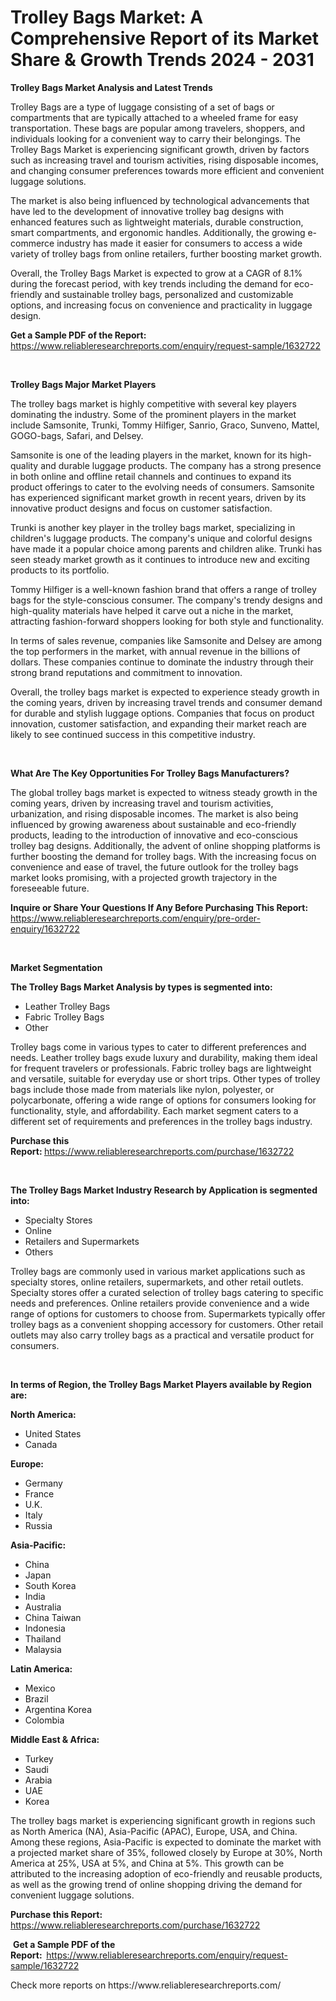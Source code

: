 <p><h1>Trolley Bags Market: A Comprehensive Report of its Market Share & Growth Trends 2024 - 2031</h1></p><p><strong>Trolley Bags Market Analysis and Latest Trends</strong></p>
<p><p>Trolley Bags are a type of luggage consisting of a set of bags or compartments that are typically attached to a wheeled frame for easy transportation. These bags are popular among travelers, shoppers, and individuals looking for a convenient way to carry their belongings. The Trolley Bags Market is experiencing significant growth, driven by factors such as increasing travel and tourism activities, rising disposable incomes, and changing consumer preferences towards more efficient and convenient luggage solutions.</p><p>The market is also being influenced by technological advancements that have led to the development of innovative trolley bag designs with enhanced features such as lightweight materials, durable construction, smart compartments, and ergonomic handles. Additionally, the growing e-commerce industry has made it easier for consumers to access a wide variety of trolley bags from online retailers, further boosting market growth.</p><p>Overall, the Trolley Bags Market is expected to grow at a CAGR of 8.1% during the forecast period, with key trends including the demand for eco-friendly and sustainable trolley bags, personalized and customizable options, and increasing focus on convenience and practicality in luggage design.</p></p>
<p><strong>Get a Sample PDF of the Report:&nbsp;</strong> <a href="https://www.reliableresearchreports.com/enquiry/request-sample/1632722">https://www.reliableresearchreports.com/enquiry/request-sample/1632722</a></p>
<p>&nbsp;</p>
<p><strong>Trolley Bags Major Market Players</strong></p>
<p><p>The trolley bags market is highly competitive with several key players dominating the industry. Some of the prominent players in the market include Samsonite, Trunki, Tommy Hilfiger, Sanrio, Graco, Sunveno, Mattel, GOGO-bags, Safari, and Delsey.</p><p>Samsonite is one of the leading players in the market, known for its high-quality and durable luggage products. The company has a strong presence in both online and offline retail channels and continues to expand its product offerings to cater to the evolving needs of consumers. Samsonite has experienced significant market growth in recent years, driven by its innovative product designs and focus on customer satisfaction.</p><p>Trunki is another key player in the trolley bags market, specializing in children's luggage products. The company's unique and colorful designs have made it a popular choice among parents and children alike. Trunki has seen steady market growth as it continues to introduce new and exciting products to its portfolio.</p><p>Tommy Hilfiger is a well-known fashion brand that offers a range of trolley bags for the style-conscious consumer. The company's trendy designs and high-quality materials have helped it carve out a niche in the market, attracting fashion-forward shoppers looking for both style and functionality.</p><p>In terms of sales revenue, companies like Samsonite and Delsey are among the top performers in the market, with annual revenue in the billions of dollars. These companies continue to dominate the industry through their strong brand reputations and commitment to innovation.</p><p>Overall, the trolley bags market is expected to experience steady growth in the coming years, driven by increasing travel trends and consumer demand for durable and stylish luggage options. Companies that focus on product innovation, customer satisfaction, and expanding their market reach are likely to see continued success in this competitive industry.</p></p>
<p>&nbsp;</p>
<p><strong>What Are The Key Opportunities For Trolley Bags Manufacturers?</strong></p>
<p><p>The global trolley bags market is expected to witness steady growth in the coming years, driven by increasing travel and tourism activities, urbanization, and rising disposable incomes. The market is also being influenced by growing awareness about sustainable and eco-friendly products, leading to the introduction of innovative and eco-conscious trolley bag designs. Additionally, the advent of online shopping platforms is further boosting the demand for trolley bags. With the increasing focus on convenience and ease of travel, the future outlook for the trolley bags market looks promising, with a projected growth trajectory in the foreseeable future.</p></p>
<p><strong>Inquire or Share Your Questions If Any Before Purchasing This Report:</strong> <a href="https://www.reliableresearchreports.com/enquiry/pre-order-enquiry/1632722">https://www.reliableresearchreports.com/enquiry/pre-order-enquiry/1632722</a></p>
<p>&nbsp;</p>
<p><strong>Market Segmentation</strong></p>
<p><strong>The Trolley Bags Market Analysis by types is segmented into:</strong></p>
<p><ul><li>Leather Trolley Bags</li><li>Fabric Trolley Bags</li><li>Other</li></ul></p>
<p><p>Trolley bags come in various types to cater to different preferences and needs. Leather trolley bags exude luxury and durability, making them ideal for frequent travelers or professionals. Fabric trolley bags are lightweight and versatile, suitable for everyday use or short trips. Other types of trolley bags include those made from materials like nylon, polyester, or polycarbonate, offering a wide range of options for consumers looking for functionality, style, and affordability. Each market segment caters to a different set of requirements and preferences in the trolley bags industry.</p></p>
<p><strong>Purchase this Report:&nbsp;</strong><a href="https://www.reliableresearchreports.com/purchase/1632722">https://www.reliableresearchreports.com/purchase/1632722</a></p>
<p>&nbsp;</p>
<p><strong>The Trolley Bags Market Industry Research by Application is segmented into:</strong></p>
<p><ul><li>Specialty Stores</li><li>Online</li><li>Retailers and Supermarkets</li><li>Others</li></ul></p>
<p><p>Trolley bags are commonly used in various market applications such as specialty stores, online retailers, supermarkets, and other retail outlets. Specialty stores offer a curated selection of trolley bags catering to specific needs and preferences. Online retailers provide convenience and a wide range of options for customers to choose from. Supermarkets typically offer trolley bags as a convenient shopping accessory for customers. Other retail outlets may also carry trolley bags as a practical and versatile product for consumers.</p></p>
<p>&nbsp;</p>
<p><strong>In terms of Region, the Trolley Bags Market Players available by Region are:</strong></p>
<p>
    <p> <strong> North America: </strong>
        <ul>
            <li>United States</li>
            <li>Canada</li>
        </ul>
        </p> 
    <p> <strong> Europe: </strong>
        <ul>
            <li>Germany</li>
            <li>France</li>
            <li>U.K.</li>
            <li>Italy</li>
            <li>Russia</li>
        </ul>
        </p> 
    <p> <strong> Asia-Pacific: </strong>
        <ul>
            <li>China</li>
            <li>Japan</li>
            <li>South Korea</li>
            <li>India</li>
            <li>Australia</li>
            <li>China Taiwan</li>
            <li>Indonesia</li>
            <li>Thailand</li>
            <li>Malaysia</li>
        </ul>
        </p> 
    <p> <strong> Latin America: </strong>
        <ul>
            <li>Mexico</li>
            <li>Brazil</li>
            <li>Argentina Korea</li>
            <li>Colombia</li>
        </ul>
        </p> 
    <p> <strong> Middle East & Africa: </strong>
        <ul>
            <li>Turkey</li>
            <li>Saudi</li>
            <li>Arabia</li>
            <li>UAE</li>
            <li>Korea</li>
        </ul>
    </p>
    </p>
<p><p>The trolley bags market is experiencing significant growth in regions such as North America (NA), Asia-Pacific (APAC), Europe, USA, and China. Among these regions, Asia-Pacific is expected to dominate the market with a projected market share of 35%, followed closely by Europe at 30%, North America at 25%, USA at 5%, and China at 5%. This growth can be attributed to the increasing adoption of eco-friendly and reusable products, as well as the growing trend of online shopping driving the demand for convenient luggage solutions.</p></p>
<p><strong>Purchase this Report: </strong><a href="https://www.reliableresearchreports.com/purchase/1632722">https://www.reliableresearchreports.com/purchase/1632722</a></p>
<p>&nbsp;<strong>Get a Sample PDF of the Report:&nbsp;&nbsp;</strong><a href="https://www.reliableresearchreports.com/enquiry/request-sample/1632722">https://www.reliableresearchreports.com/enquiry/request-sample/1632722</a></p>
<p><strong></strong></p>
<p>Check more reports on https://www.reliableresearchreports.com/</p>